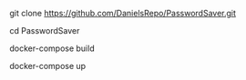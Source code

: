 git clone https://github.com/DanielsRepo/PasswordSaver.git

cd PasswordSaver

docker-compose build

docker-compose up